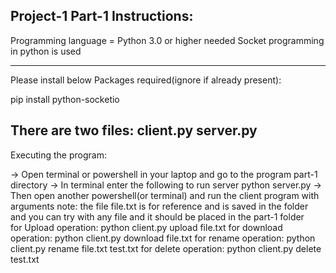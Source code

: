 Project-1
Part-1 Instructions:
----------------------------------------------------------------------------------------------------------------------------------------------------
Programming language = Python 3.0 or higher needed
Socket programming in python is used 

-------------------------------------------------------------------------------------------------------------------------------------------------------
Please install below Packages required(ignore if already present):

pip install python-socketio

There are two files:
client.py
server.py
-------------------------------------------------------------------------------------------------------------------------------------------------------
Executing the program:

-> Open terminal or powershell in your laptop and go to the program part-1 directory
-> In terminal enter the following to run server
		python server.py
-> Then open another powershell(or terminal) and run the client program with arguments
	note: the file file.txt is for reference and is saved in the folder and you can try with any file and it should be placed in the part-1 folder	
	for Upload operation:
				python client.py upload file.txt
	for download operation:
				python client.py download file.txt
	for rename operation:
				python client.py rename file.txt test.txt
	for delete operation:
				python client.py delete test.txt


